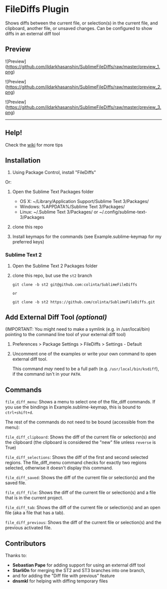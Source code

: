 FileDiffs Plugin
================

Shows diffs between the current file, or selection(s) in the current file, and clipboard, another file, or unsaved changes. Can be configured to show diffs in an external diff tool

## Preview

![Preview] (https://github.com/ildarkhasanshin/SublimeFileDiffs/raw/master/preview_1.png)

![Preview] (https://github.com/ildarkhasanshin/SublimeFileDiffs/raw/master/preview_2.png)

![Preview] (https://github.com/ildarkhasanshin/SublimeFileDiffs/raw/master/preview_3.png)

--------------

Help!
-----

Check the [wiki][] for more tips

[wiki]: https://github.com/colinta/SublimeFileDiffs/wiki

Installation
------------

1. Using Package Control, install "FileDiffs"

Or:

1. Open the Sublime Text Packages folder
    - OS X: ~/Library/Application Support/Sublime Text 3/Packages/
    - Windows: %APPDATA%/Sublime Text 3/Packages/
    - Linux: ~/.Sublime Text 3/Packages/ or ~/.config/sublime-text-3/Packages

2. clone this repo
3. Install keymaps for the commands (see Example.sublime-keymap for my preferred keys)

### Sublime Text 2

1. Open the Sublime Text 2 Packages folder
2. clone this repo, but use the `st2` branch

       git clone -b st2 git@github.com:colinta/SublimeFileDiffs

       or

       git clone -b st2 https://github.com/colinta/SublimeFileDiffs.git

Add External Diff Tool *(optional)*
--------

(IMPORTANT: You might need to make a symlink (e.g. in /usr/local/bin) pointing to the command line tool of your external diff tool)

1. Preferences > Package Settings > FileDiffs > Settings - Default

2. Uncomment one of the examples or write your own command to open external diff tool.

   This command *may* need to be a full path (e.g. `/usr/local/bin/ksdiff`), if the command isn't in your `PATH`.


Commands
--------

`file_diff_menu`: Shows a menu to select one of the file_diff commands.  If you use the bindings in Example.sublime-keymap, this is bound to `ctrl+shift+d`.

The rest of the commands do not need to be bound (accessible from the menu):

`file_diff_clipboard`: Shows the diff of the current file or selection(s) and the clipboard (the clipboard is considered the "new" file unless `reverse` is True)

`file_diff_selections`: Shows the diff of the first and second selected regions.  The file_diff_menu command checks for exactly two regions selected, otherwise it doesn't display this command.

`file_diff_saved`: Shows the diff of the current file or selection(s) and the saved file.

`file_diff_file`: Shows the diff of the current file or selection(s) and a file that is in the current project.

`file_diff_tab`: Shows the diff of the current file or selection(s) and an open file (aka a file that has a tab).

`file_diff_previous`: Shows the diff of the current file or selection(s) and the previous activated file.

Contributors
------------

Thanks to:

- **Sebastian Pape** for adding support for using an external diff tool
- **Starli0n** for merging the ST2 and ST3 branches into one branch,
- and for adding the "Diff file with previous" feature
- **dnsmkl** for helping with diffing temporary files
